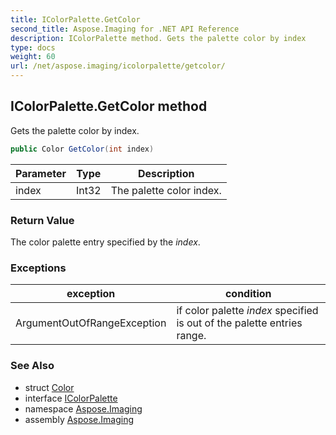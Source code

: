 ```yaml
---
title: IColorPalette.GetColor
second_title: Aspose.Imaging for .NET API Reference
description: IColorPalette method. Gets the palette color by index
type: docs
weight: 60
url: /net/aspose.imaging/icolorpalette/getcolor/
---
```

## IColorPalette.GetColor method

Gets the palette color by index.

```csharp
public Color GetColor(int index)
```

| Parameter | Type | Description |
| --- | --- | --- |
| index | Int32 | The palette color index. |

### Return Value

The color palette entry specified by the *index*.

### Exceptions

| exception | condition |
| --- | --- |
| ArgumentOutOfRangeException | if color palette *index* specified is out of the palette entries range. |

### See Also

* struct [Color](../../color/)
* interface [IColorPalette](../)
* namespace [Aspose.Imaging](../../icolorpalette/)
* assembly [Aspose.Imaging](../../../)


